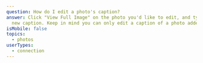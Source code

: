 ```yaml
---
question: How do I edit a photo's caption?
answer: Click "View Full Image" on the photo you'd like to edit, and type in the
  new caption. Keep in mind you can only edit a caption of a photo added by you.
isMobile: false
topics:
  - photos
userTypes:
  - connection
---
```

